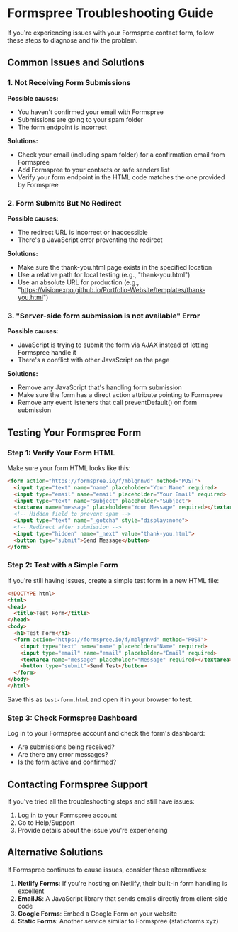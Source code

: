 # Formspree Troubleshooting Guide

If you're experiencing issues with your Formspree contact form, follow these steps to diagnose and fix the problem.

## Common Issues and Solutions

### 1. Not Receiving Form Submissions

**Possible causes:**
- You haven't confirmed your email with Formspree
- Submissions are going to your spam folder
- The form endpoint is incorrect

**Solutions:**
- Check your email (including spam folder) for a confirmation email from Formspree
- Add Formspree to your contacts or safe senders list
- Verify your form endpoint in the HTML code matches the one provided by Formspree

### 2. Form Submits But No Redirect

**Possible causes:**
- The redirect URL is incorrect or inaccessible
- There's a JavaScript error preventing the redirect

**Solutions:**
- Make sure the thank-you.html page exists in the specified location
- Use a relative path for local testing (e.g., "thank-you.html")
- Use an absolute URL for production (e.g., "https://visionexpo.github.io/Portfolio-Website/templates/thank-you.html")

### 3. "Server-side form submission is not available" Error

**Possible causes:**
- JavaScript is trying to submit the form via AJAX instead of letting Formspree handle it
- There's a conflict with other JavaScript on the page

**Solutions:**
- Remove any JavaScript that's handling form submission
- Make sure the form has a direct action attribute pointing to Formspree
- Remove any event listeners that call preventDefault() on form submission

## Testing Your Formspree Form

### Step 1: Verify Your Form HTML

Make sure your form HTML looks like this:

```html
<form action="https://formspree.io/f/mblgnnvd" method="POST">
  <input type="text" name="name" placeholder="Your Name" required>
  <input type="email" name="email" placeholder="Your Email" required>
  <input type="text" name="subject" placeholder="Subject">
  <textarea name="message" placeholder="Your Message" required></textarea>
  <!-- Hidden field to prevent spam -->
  <input type="text" name="_gotcha" style="display:none">
  <!-- Redirect after submission -->
  <input type="hidden" name="_next" value="thank-you.html">
  <button type="submit">Send Message</button>
</form>
```

### Step 2: Test with a Simple Form

If you're still having issues, create a simple test form in a new HTML file:

```html
<!DOCTYPE html>
<html>
<head>
  <title>Test Form</title>
</head>
<body>
  <h1>Test Form</h1>
  <form action="https://formspree.io/f/mblgnnvd" method="POST">
    <input type="text" name="name" placeholder="Name" required>
    <input type="email" name="email" placeholder="Email" required>
    <textarea name="message" placeholder="Message" required></textarea>
    <button type="submit">Send Test</button>
  </form>
</body>
</html>
```

Save this as `test-form.html` and open it in your browser to test.

### Step 3: Check Formspree Dashboard

Log in to your Formspree account and check the form's dashboard:
- Are submissions being received?
- Are there any error messages?
- Is the form active and confirmed?

## Contacting Formspree Support

If you've tried all the troubleshooting steps and still have issues:

1. Log in to your Formspree account
2. Go to Help/Support
3. Provide details about the issue you're experiencing

## Alternative Solutions

If Formspree continues to cause issues, consider these alternatives:

1. **Netlify Forms**: If you're hosting on Netlify, their built-in form handling is excellent
2. **EmailJS**: A JavaScript library that sends emails directly from client-side code
3. **Google Forms**: Embed a Google Form on your website
4. **Static Forms**: Another service similar to Formspree (staticforms.xyz)
